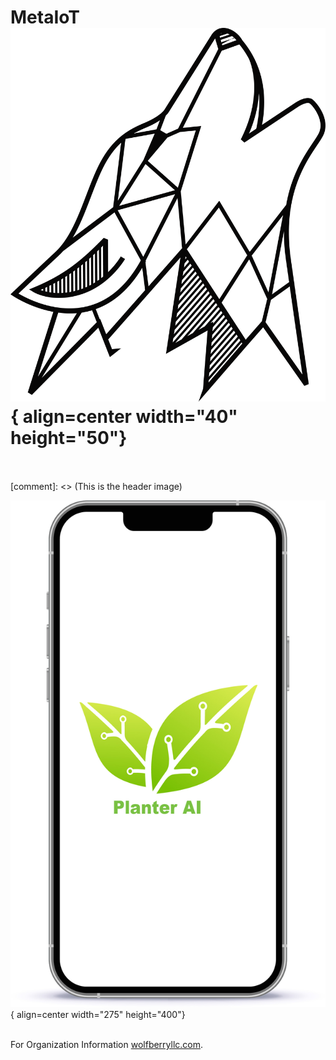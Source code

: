 # MetaIoT ![Image title](wolfberry.png){ align=center width="40" height="50"}
<br>
<br>
[comment]: <> (This is the header image)

![Image title](planterai3.jpg){ align=center width="275" height="400"}
<br>
<br>

For Organization Information [wolfberryllc.com](https://www.wolfberryllc.com).
<br>
<br>
<br>
<br>
<br>
<br>
<br>
<br>

  